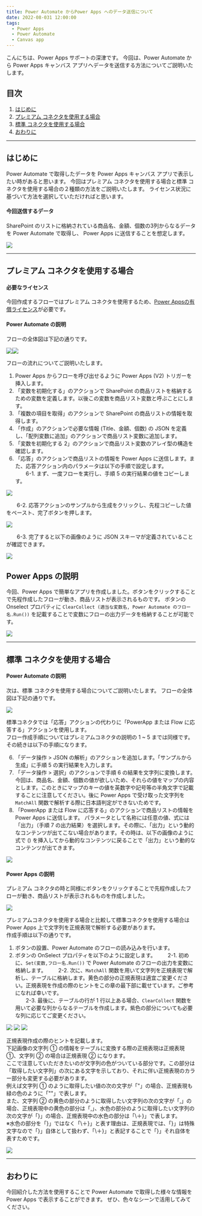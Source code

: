 ```yaml
---
title: Power Automate からPower Apps へのデータ送信について
date: 2022-08-031 12:00:00
tags:
  - Power Apps
  - Power Automate
  - Canvas app
---
```


こんにちは、Power Apps サポートの深津です。
今回は、Power Automate から Power Apps キャンバス アプリへデータを送信する方法についてご説明いたします。

<!-- more -->
## 目次

1. [はじめに](#anchor-intro)
2. [プレミアム コネクタを使用する場合](#anchor-premium-connecter)
3. [標準 コネクタを使用する場合](#anchor-standard-connecter)
4. [おわりに](#anchor-finish)

<a id='anchor-Intro'></a>

---

## はじめに

Power Automate で取得したデータを Power Apps キャンバス アプリで表示したい時があると思います。
今回はプレミアム コネクタを使用する場合と標準 コネクタを使用する場合の２種類の方法をご説明いたします。
ライセンス状況に基づいて方法を選択していただければと思います。

#### 今回送信するデータ

SharePoint のリストに格納されている商品名、金額、個数の3列からなるデータを Power Automate で取得し、 Power Apps に送信することを想定します。

![](./Send_data_from_automate_to_apps/sample_sharepoint_list.PNG)  

---

<a id='anchor-premium-connecter'></a>

## プレミアム コネクタを使用する場合

#### 必要なライセンス

今回作成するフローではプレミアム コネクタを使用するため、[Power Appsの有償ライセンス](https://powerapps.microsoft.com/ja-jp/pricing/)が必要です。  

#### Power Automate の説明

フローの全体図は下記の通りです。

![](./Send_data_from_automate_to_apps/premium_connecter_flow_1.PNG)![](./Send_data_from_automate_to_apps/premium_connecter_flow_2.PNG)

フローの流れについてご説明いたします。

1. Power Apps からフローを呼び出せるように Power Apps (V2) トリガーを挿入します。
2. 「変数を初期化する」のアクションで SharePoint の商品リストを格納するための変数を定義します。以後この変数を商品リスト変数と呼ぶことにします。
3. 「複数の項目を取得」のアクションで SharePoint の商品リストの情報を取得します。
4. 「作成」のアクションで必要な情報 (Title、金額、個数) の JSON を定義し、「配列変数に追加」のアクションで商品リスト変数に追加します。
5. 「変数を初期化する 2」のアクションで商品リスト変数のアレイ型の構造を確認します。
6. 「応答」のアクションで商品リストの情報を Power Apps に送信します。また、応答アクション内のパラメータは以下の手順で設定します。  
　　6-1. まず、一度フローを実行し、手順 5 の実行結果の値をコピーします。

![](./Send_data_from_automate_to_apps/item_array.PNG)

　　6-2. 応答アクションのサンプルから生成をクリックし、先程コピーした値をペースト、完了ボタンを押します。

![](./Send_data_from_automate_to_apps/outou_parameter.PNG)

　　6-3. 完了すると以下の画像のように JSON スキーマが定義されていることが確認できます。

![](./Send_data_from_automate_to_apps/outou_flow.PNG)

## Power Apps の説明

今回、Power Apps で簡単なアプリを作成しました。ボタンをクリックすることで先程作成したフローが動き、商品リストが表示されるものです。
ボタンの Onselect プロパティに `ClearCollect (適当な変数名, Power Automate のフロー名.Run())` を記載することで変数にフローの出力データを格納することが可能です。

![](./Send_data_from_automate_to_apps/powerapps_result.PNG)

<a id='anchor-standard-connecter'></a>

---

## 標準 コネクタを使用する場合

#### Power Automate の説明

次は、標準 コネクタを使用する場合についてご説明いたします。
フローの全体図は下記の通りです。

![](./Send_data_from_automate_to_apps/standard_connecter_flow.PNG)

標準コネクタでは「応答」アクションの代わりに「PowerApp または Flow に応答する」アクションを使用します。  
フロー作成手順についてはプレミアムコネクタの説明の 1 ~ 5 までは同様です。その続きは以下の手順になります。  

6. 「データ操作 > JSON の解析」のアクションを追加します。「サンプルから生成」に手順 5 の実行結果を入力します。
7. 「データ操作 > 選択」のアクションで手順 6 の結果を文字列に変換します。今回は、商品名、金額、個数の値が欲しいため、それらの値をマップの内容とします。このときにマップのキーの値を英数字や記号等の半角文字で記載することに注意してください。後に Power Apps で受け取った文字列を `MatchAll` 関数で解析する際に日本語判定ができないためです。
8. 「PowerApp または Flow に応答する」のアクションで商品リストの情報を Power Apps に送信します。
パラメータとして名称には任意の値、式には「出力」（手順 7 の出力結果）を選択します。その際に、「出力」という動的なコンテンツが出てこない場合があります。その時は、以下の画像のように式で () を挿入してから動的なコンテンツに戻ることで「出力」という動的なコンテンツが出てきます。

![](./Send_data_from_automate_to_apps/outou_standard_point.PNG)

#### Power Apps の説明

プレミアム コネクタの時と同様にボタンをクリックすることで先程作成したフローが動き、商品リストが表示されるものを作成しました。

![](./Send_data_from_automate_to_apps/powerapps_result.PNG)

プレミアムコネクタを使用する場合と比較して標準コネクタを使用する場合は Power Apps 上で文字列を正規表現で解析する必要があります。  
作成手順は以下の通りです。

1. ボタンの設置、Power Automate のフローの読み込みを行います。
2. ボタンの OnSelect プロパティを以下のように設定します。
　　2-1. 初めに、`Set(変数,フロー名.Run())` で Power Automate のフローの出力を変数に格納します。
　　2-2. 次に、`MatchAll` 関数を用いて文字列を正規表現で解析し、テーブルに格納します。黄色の部分の正規表現は適宜ご変更ください。正規表現を作成の際のヒントをこの章の最下部に載せています。ご参考になれば幸いです。  
　　2-3. 最後に、テーブルの行が 1 行以上ある場合、`ClearCollect` 関数を用いて必要な列からなるテーブルを作成します。紫色の部分についても必要な列に応じてご変更ください。

![](./Send_data_from_automate_to_apps/standard_botton_onselect_1.PNG)
![](./Send_data_from_automate_to_apps/standard_botton_onselect_2.PNG)
![](./Send_data_from_automate_to_apps/standard_botton_onselect_3.PNG)

正規表現作成の際のヒントを記載します。  
下記画像の文字列 ① の情報をテーブルに変換する際の正規表現は正規表現①、文字列 ② の場合は正規表現 ② になります。  
ここで注意していただきたいのが文字列の色がついている部分です。この部分は「取得したい文字列」の次にある文字を示しており、それに伴い正規表現のカラー部分も変更する必要があります。  
例えば文字列 ① のように取得したい値の次の文字が「"」の場合、正規表現も緑の色のように「""」で表します。  
また、文字列 ② の黄色の部分のように取得したい文字列の次の文字が「,」の場合、正規表現中の黄色の部分は「,」、水色の部分のように取得したい文字列の次の文字が「}」の場合、正規表現中の水色の部分は「\＋}」で表します。  
※水色の部分を「}」ではなく「\＋}」と表す理由は、正規表現では、「}」は特殊文字なので「}」自体として扱わず、「\＋}」と表記することで「}」それ自体を表すためです。  

![](./Send_data_from_automate_to_apps/seikihyougen_hint.PNG)

---

<a id='anchor-finish'></a>

## おわりに

今回紹介した方法を使用することで Power Automate で取得した様々な情報を Power Apps で表示することができます。
ぜひ、色々なシーンで活用してみてください。
